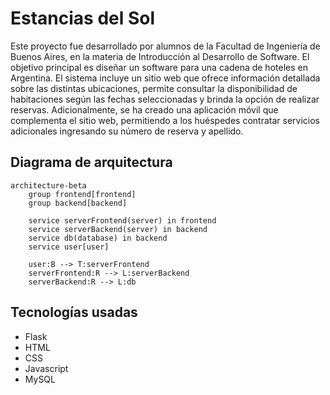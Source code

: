 # Estancias del Sol

Este proyecto fue desarrollado por alumnos de la Facultad de Ingeniería de Buenos Aires, en la materia de Introducción al Desarrollo de Software. El objetivo principal es diseñar un software para una cadena de hoteles en Argentina. El sistema incluye un sitio web que ofrece información detallada sobre las distintas ubicaciones, permite consultar la disponibilidad de habitaciones según las fechas seleccionadas y brinda la opción de realizar reservas. Adicionalmente, se ha creado una aplicación móvil que complementa el sitio web, permitiendo a los huéspedes contratar servicios adicionales ingresando su número de reserva y apellido.

## Diagrama de arquitectura

```mermaid
architecture-beta
    group frontend[frontend]
    group backend[backend]
    
    service serverFrontend(server) in frontend
    service serverBackend(server) in backend
    service db(database) in backend
    service user[user]
    
    user:B --> T:serverFrontend
    serverFrontend:R --> L:serverBackend
    serverBackend:R --> L:db
```

## Tecnologías usadas

- Flask
- HTML
- CSS
- Javascript
- MySQL
